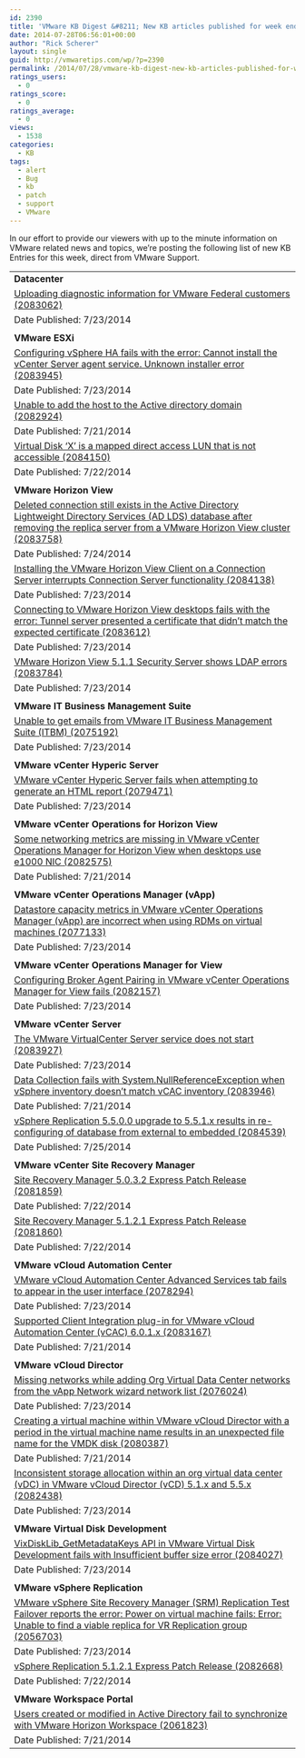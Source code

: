 ```yaml
---
id: 2390
title: 'VMware KB Digest &#8211; New KB articles published for week ending 7/26/14'
date: 2014-07-28T06:56:01+00:00
author: "Rick Scherer"
layout: single
guid: http://vmwaretips.com/wp/?p=2390
permalink: /2014/07/28/vmware-kb-digest-new-kb-articles-published-for-week-ending-72614/
ratings_users:
  - 0
ratings_score:
  - 0
ratings_average:
  - 0
views:
  - 1538
categories:
  - KB
tags:
  - alert
  - Bug
  - kb
  - patch
  - support
  - VMware
---
```

In our effort to provide our viewers with up to the minute information on VMware related news and topics, we&#8217;re posting the following list of new KB Entries for this week, direct from VMware Support.

<!--more-->

<table border="0" cellspacing="0" cellpadding="0">
  <tr>
    <td valign="top" width="727">
      <strong>Datacenter</strong>
    </td>
  </tr>
  
  <tr>
    <td valign="top" width="727">
      <a href="http://bit.ly/UFGCth">Uploading diagnostic information for VMware Federal customers (2083062)</a>
    </td>
  </tr>
  
  <tr>
    <td valign="top" width="727">
      Date Published: 7/23/2014
    </td>
  </tr>
  
  <tr>
    <td valign="top" width="727">
    </td>
  </tr>
  
  <tr>
    <td valign="top" width="727">
      <strong>VMware ESXi</strong>
    </td>
  </tr>
  
  <tr>
    <td valign="top" width="727">
      <a href="http://bit.ly/X3HbPp">Configuring vSphere HA fails with the error: Cannot install the vCenter Server agent service. Unknown installer error (2083945)</a>
    </td>
  </tr>
  
  <tr>
    <td valign="top" width="727">
      Date Published: 7/23/2014
    </td>
  </tr>
  
  <tr>
    <td valign="top" width="727">
      <a href="http://bit.ly/UFGCtl">Unable to add the host to the Active directory domain (2082924)</a>
    </td>
  </tr>
  
  <tr>
    <td valign="top" width="727">
      Date Published: 7/21/2014
    </td>
  </tr>
  
  <tr>
    <td valign="top" width="727">
      <a href="http://bit.ly/X3HdGX">Virtual Disk ‘X’ is a mapped direct access LUN that is not accessible (2084150)</a>
    </td>
  </tr>
  
  <tr>
    <td valign="top" width="727">
      Date Published: 7/22/2014
    </td>
  </tr>
  
  <tr>
    <td valign="top" width="727">
    </td>
  </tr>
  
  <tr>
    <td valign="top" width="727">
      <strong>VMware Horizon View </strong>
    </td>
  </tr>
  
  <tr>
    <td valign="top" width="727">
      <a href="http://bit.ly/UFGCJD">Deleted connection still exists in the Active Directory Lightweight Directory Services (AD LDS) database after removing the replica server from a VMware Horizon View cluster (2083758)</a>
    </td>
  </tr>
  
  <tr>
    <td valign="top" width="727">
      Date Published: 7/24/2014
    </td>
  </tr>
  
  <tr>
    <td valign="top" width="727">
      <a href="http://bit.ly/X3Hc5N">Installing the VMware Horizon View Client on a Connection Server interrupts Connection Server functionality (2084138)</a>
    </td>
  </tr>
  
  <tr>
    <td valign="top" width="727">
      Date Published: 7/23/2014
    </td>
  </tr>
  
  <tr>
    <td valign="top" width="727">
      <a href="http://bit.ly/X3Hc5P">Connecting to VMware Horizon View desktops fails with the error: Tunnel server presented a certificate that didn’t match the expected certificate (2083612)</a>
    </td>
  </tr>
  
  <tr>
    <td valign="top" width="727">
      Date Published: 7/23/2014
    </td>
  </tr>
  
  <tr>
    <td valign="top" width="727">
      <a href="http://bit.ly/X3Hc5S">VMware Horizon View 5.1.1 Security Server shows LDAP errors (2083784)</a>
    </td>
  </tr>
  
  <tr>
    <td valign="top" width="727">
      Date Published: 7/23/2014
    </td>
  </tr>
  
  <tr>
    <td valign="top" width="727">
    </td>
  </tr>
  
  <tr>
    <td valign="top" width="727">
      <strong>VMware IT Business Management Suite</strong>
    </td>
  </tr>
  
  <tr>
    <td valign="top" width="727">
      <a href="http://bit.ly/UFGAl1">Unable to get emails from VMware IT Business Management Suite (ITBM) (2075192)</a>
    </td>
  </tr>
  
  <tr>
    <td valign="top" width="727">
      Date Published: 7/23/2014
    </td>
  </tr>
  
  <tr>
    <td valign="top" width="727">
    </td>
  </tr>
  
  <tr>
    <td valign="top" width="727">
      <strong>VMware vCenter Hyperic Server</strong>
    </td>
  </tr>
  
  <tr>
    <td valign="top" width="727">
      <a href="http://bit.ly/X3Hc5Y">VMware vCenter Hyperic Server fails when attempting to generate an HTML report (2079471)</a>
    </td>
  </tr>
  
  <tr>
    <td valign="top" width="727">
      Date Published: 7/23/2014
    </td>
  </tr>
  
  <tr>
    <td valign="top" width="727">
    </td>
  </tr>
  
  <tr>
    <td valign="top" width="727">
      <strong>VMware vCenter Operations for Horizon View</strong>
    </td>
  </tr>
  
  <tr>
    <td valign="top" width="727">
      <a href="http://bit.ly/UFGAl3">Some networking metrics are missing in VMware vCenter Operations Manager for Horizon View when desktops use e1000 NIC (2082575)</a>
    </td>
  </tr>
  
  <tr>
    <td valign="top" width="727">
      Date Published: 7/21/2014
    </td>
  </tr>
  
  <tr>
    <td valign="top" width="727">
    </td>
  </tr>
  
  <tr>
    <td valign="top" width="727">
      <strong>VMware vCenter Operations Manager (vApp) </strong>
    </td>
  </tr>
  
  <tr>
    <td valign="top" width="727">
      <a href="http://bit.ly/X3HdXm">Datastore capacity metrics in VMware vCenter Operations Manager (vApp) are incorrect when using RDMs on virtual machines (2077133)</a>
    </td>
  </tr>
  
  <tr>
    <td valign="top" width="727">
      Date Published: 7/23/2014
    </td>
  </tr>
  
  <tr>
    <td valign="top" width="727">
    </td>
  </tr>
  
  <tr>
    <td valign="top" width="727">
      <strong>VMware vCenter Operations Manager for View</strong>
    </td>
  </tr>
  
  <tr>
    <td valign="top" width="727">
      <a href="http://bit.ly/UFGCJQ">Configuring Broker Agent Pairing in VMware vCenter Operations Manager for View fails (2082157)</a>
    </td>
  </tr>
  
  <tr>
    <td valign="top" width="727">
      Date Published: 7/23/2014
    </td>
  </tr>
  
  <tr>
    <td valign="top" width="727">
    </td>
  </tr>
  
  <tr>
    <td valign="top" width="727">
      <strong>VMware vCenter Server</strong>
    </td>
  </tr>
  
  <tr>
    <td valign="top" width="727">
      <a href="http://bit.ly/X3Hcmk">The VMware VirtualCenter Server service does not start (2083927)</a>
    </td>
  </tr>
  
  <tr>
    <td valign="top" width="727">
      Date Published: 7/23/2014
    </td>
  </tr>
  
  <tr>
    <td valign="top" width="727">
      <a href="http://bit.ly/UFGAl8">Data Collection fails with System.NullReferenceException when vSphere inventory doesn’t match vCAC inventory (2083946)</a>
    </td>
  </tr>
  
  <tr>
    <td valign="top" width="727">
      Date Published: 7/21/2014
    </td>
  </tr>
  
  <tr>
    <td valign="top" width="727">
      <a href="http://bit.ly/X3HdXB">vSphere Replication 5.5.0.0 upgrade to 5.5.1.x results in re-configuring of database from external to embedded (2084539)</a>
    </td>
  </tr>
  
  <tr>
    <td valign="top" width="727">
      Date Published: 7/25/2014
    </td>
  </tr>
  
  <tr>
    <td valign="top" width="727">
    </td>
  </tr>
  
  <tr>
    <td valign="top" width="727">
      <strong>VMware vCenter Site Recovery Manager</strong>
    </td>
  </tr>
  
  <tr>
    <td valign="top" width="727">
      <a href="http://bit.ly/UFGD08">Site Recovery Manager 5.0.3.2 Express Patch Release (2081859)</a>
    </td>
  </tr>
  
  <tr>
    <td valign="top" width="727">
      Date Published: 7/22/2014
    </td>
  </tr>
  
  <tr>
    <td valign="top" width="727">
      <a href="http://bit.ly/UFGD0a">Site Recovery Manager 5.1.2.1 Express Patch Release (2081860)</a>
    </td>
  </tr>
  
  <tr>
    <td valign="top" width="727">
      Date Published: 7/22/2014
    </td>
  </tr>
  
  <tr>
    <td valign="top" width="727">
    </td>
  </tr>
  
  <tr>
    <td valign="top" width="727">
      <strong>VMware vCloud Automation Center</strong>
    </td>
  </tr>
  
  <tr>
    <td valign="top" width="727">
      <a href="http://bit.ly/X3Hcmu">VMware vCloud Automation Center Advanced Services tab fails to appear in the user interface (2078294)</a>
    </td>
  </tr>
  
  <tr>
    <td valign="top" width="727">
      Date Published: 7/23/2014
    </td>
  </tr>
  
  <tr>
    <td valign="top" width="727">
      <a href="http://bit.ly/UFGD0c">Supported Client Integration plug-in for VMware vCloud Automation Center (vCAC) 6.0.1.x (2083167)</a>
    </td>
  </tr>
  
  <tr>
    <td valign="top" width="727">
      Date Published: 7/21/2014
    </td>
  </tr>
  
  <tr>
    <td valign="top" width="727">
    </td>
  </tr>
  
  <tr>
    <td valign="top" width="727">
      <strong>VMware vCloud Director</strong>
    </td>
  </tr>
  
  <tr>
    <td valign="top" width="727">
      <a href="http://bit.ly/X3HcCM">Missing networks while adding Org Virtual Data Center networks from the vApp Network wizard network list (2076024)</a>
    </td>
  </tr>
  
  <tr>
    <td valign="top" width="727">
      Date Published: 7/23/2014
    </td>
  </tr>
  
  <tr>
    <td valign="top" width="727">
      <a href="http://bit.ly/UFGD0e">Creating a virtual machine within VMware vCloud Director with a period in the virtual machine name results in an unexpected file name for the VMDK disk (2080387)</a>
    </td>
  </tr>
  
  <tr>
    <td valign="top" width="727">
      Date Published: 7/21/2014
    </td>
  </tr>
  
  <tr>
    <td valign="top" width="727">
      <a href="http://bit.ly/UFGD0j">Inconsistent storage allocation within an org virtual data center (vDC) in VMware vCloud Director (vCD) 5.1.x and 5.5.x (2082438)</a>
    </td>
  </tr>
  
  <tr>
    <td valign="top" width="727">
      Date Published: 7/23/2014
    </td>
  </tr>
  
  <tr>
    <td valign="top" width="727">
    </td>
  </tr>
  
  <tr>
    <td valign="top" width="727">
      <strong>VMware Virtual Disk Development</strong>
    </td>
  </tr>
  
  <tr>
    <td valign="top" width="727">
      <a href="http://bit.ly/UFGABy">VixDiskLib_GetMetadataKeys API in VMware Virtual Disk Development fails with Insufficient buffer size error (2084027)</a>
    </td>
  </tr>
  
  <tr>
    <td valign="top" width="727">
      Date Published: 7/23/2014
    </td>
  </tr>
  
  <tr>
    <td valign="top" width="727">
    </td>
  </tr>
  
  <tr>
    <td valign="top" width="727">
      <strong>VMware vSphere Replication</strong>
    </td>
  </tr>
  
  <tr>
    <td valign="top" width="727">
      <a href="http://bit.ly/X3HcCV">VMware vSphere Site Recovery Manager (SRM) Replication Test Failover reports the error: Power on virtual machine fails: Error: Unable to find a viable replica for VR Replication group (2056703)</a>
    </td>
  </tr>
  
  <tr>
    <td valign="top" width="727">
      Date Published: 7/23/2014
    </td>
  </tr>
  
  <tr>
    <td valign="top" width="727">
      <a href="http://bit.ly/UFGABC">vSphere Replication 5.1.2.1 Express Patch Release (2082668)</a>
    </td>
  </tr>
  
  <tr>
    <td valign="top" width="727">
      Date Published: 7/22/2014
    </td>
  </tr>
  
  <tr>
    <td valign="top" width="727">
    </td>
  </tr>
  
  <tr>
    <td valign="top" width="727">
      <strong>VMware Workspace Portal</strong>
    </td>
  </tr>
  
  <tr>
    <td valign="top" width="727">
      <a href="http://bit.ly/X3Heuk">Users created or modified in Active Directory fail to synchronize with VMware Horizon Workspace (2061823)</a>
    </td>
  </tr>
  
  <tr>
    <td valign="top" width="727">
      Date Published: 7/21/2014
    </td>
  </tr>
</table>

<div class="feedflare">
</div>
